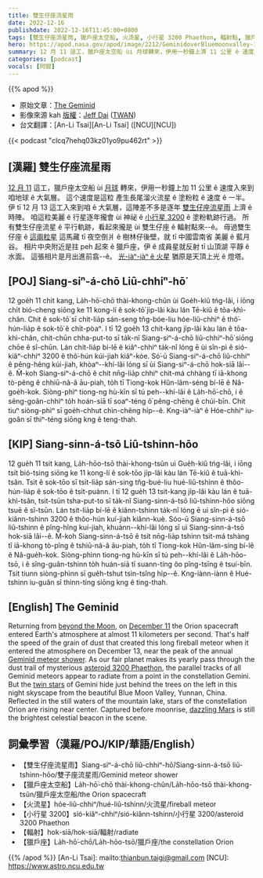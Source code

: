 ```yaml
---
title: 雙生仔座流星雨
date: 2022-12-16
publishdate: 2022-12-16T11:45:00+0800
tags: [雙生仔座流星雨, 獵戶座太空船, 火流星, 小行星 3200 Phaethon, 輻射點, 獵戶座]
hero: https://apod.nasa.gov/apod/image/2212/GeminidoverBluemoonvalley-1024.jpg
summary: 12 月 11 這工，獵戶座太空船 ùi 月球轉來，伊用一秒鐘上濟 11 公里 ê 速度入來到咱地球 ê 大氣層。
categories: [podcast]
vocals: [阿錕]
---
```


{{% apod %}}

- 原始文章：[The Geminid](https://apod.nasa.gov/apod/ap221216.html)
- 影像來源 kah [版權][copyright]：[Jeff Dai](http://www.twanight.org/Dai) ([TWAN](http://www.twanight.org/))
- 台文翻譯：[An-Li Tsai][An-Li Tsai] ([NCU][NCU])

{{< podcast "clcq7hehq03kz01yo9pu462rt" >}}

## [漢羅] 雙生仔座流星雨
[12 月 11][December 11] 這工，獵戶座太空船 ùi [月球][beyond the Moon t] 轉來，伊用一秒鐘上加 11 公里 ê 速度入來到咱地球 ê 大氣層。
這个速度是這粒 產生長尾溜火流星 ê 塗粉粒 ê 速度 ê 一半。
伊 tī 12 月 13 這工入來到咱 ê 大氣層，這陣差不多是逐年 [雙生仔座流星雨][Geminid meteor shower] 上濟 ê 時陣。
咱這粒美麗 ê 行星逐年攏會 ùi 神祕 ê [小行星 3200][asteroid 3200 Phaethon] ê 塗粉軌跡行過。
所有雙生仔座流星 ê 平行軌跡，看起來攏是 ùi 雙生仔座 ê 輻射點來--ê。
毋過雙生仔座 ê [這兩粒星][twin stars] 這馬藏 tī 夜空倒爿 ê 樹林仔後壁，就 tī 中國雲南省 美麗 ê 藍月谷。
相片中央附近是拄 peh 起來 ê 獵戶座，伊 ê 成員星就反射 tī 山頂湖 平靜 ê 水面。
這張相片是月出進前翕--ê。
[光-iàⁿ-iàⁿ ê 火星][dazzling Mars t] 猶原是天頂上光 ê 燈塔。


## [POJ] Siang-siⁿ-á-chō Liû-chhiⁿ-hō͘
12 goe̍h 11 chit kang, La̍h-hō͘-chō thài-khong-chûn ùi Goe̍h-kiû tńg-lâi, i iōng chi̍t bió-cheng siōng ke 11 kong-lí ê sok-tō͘ ji̍p-lâi kàu lán Tē-kiû ê tōa-khì-chân.
Chit ê sok-tō͘ sī chit-lia̍p sán-seng tn̂g-bóe-liu hóe-liû-chhiⁿ ê thô͘-hún-lia̍p ê sok-tō͘ ê chi̍t-pòaⁿ.
I tī 12 goe̍h 13 chit-kang ji̍p-lâi kàu lán ê tōa-khì-chân, chit-chūn chha-put-to sī ta̍k-nî Siang-siⁿ-á-chō liû-chhiⁿ-hō͘ siōng chōe ê sî-chūn.
Lán chit-lia̍p bí-lē ê kiâⁿ-chhiⁿ ta̍k-nî lóng ē ùi sîn-pì ê sió-kiâⁿ-chhiⁿ 3200 ê thô͘-hún kúi-jiah kiâⁿ-kòe.
Só͘-ū Siang-siⁿ-á-chō liû-chhiⁿ ê pêng-hêng kúi-jiah, khòaⁿ--khí-lâi lóng sī ùi Siang-siⁿ-á-chō hok-siā lâi--ê.
M̄-koh Siang-siⁿ-á-chō ê chit nn̄g-lia̍p chhiⁿ chit-má chhàng tī iā-khong tò-pêng ê chhiū-nâ-â āu-piah, to̍h tī Tiong-kok Hûn-lâm-séng bí-lē ê Nâ-goe̍h-kok.
Siòng-phìⁿ tiong-ng hù-kīn sī tú peh--khí-lâi ê La̍h-hō͘-chō, i ê sêng-goân-chhiⁿ to̍h hoán-siā tī soaⁿ-téng ô͘ pêng-chēng ê chúi-bīn.
Chit tiuⁿ siòng-phìⁿ sī goe̍h-chhut chìn-chêng hi̍p--ê.
Kng-iàⁿ-iàⁿ ê Hóe-chhiⁿ iu-goân sī thiⁿ-téng siōng kng ê teng-thah.


## [KIP] Siang-sinn-á-tsō Liû-tshinn-hōo
12 gue̍h 11 tsit kang, La̍h-hōo-tsō thài-khong-tsûn uì Gue̍h-kiû tńg-lâi, i iōng tsi̍t bió-tsing siōng ke 11 kong-lí ê sok-tōo ji̍p-lâi kàu lán Tē-kiû ê tuā-khì-tsân.
Tsit ê sok-tōo sī tsit-lia̍p sán-sing tn̂g-bué-liu hué-liû-tshinn ê thôo-hún-lia̍p ê sok-tōo ê tsi̍t-puànn.
I tī 12 gue̍h 13 tsit-kang ji̍p-lâi kàu lán ê tuā-khì-tsân, tsit-tsūn tsha-put-to sī ta̍k-nî Siang-sinn-á-tsō liû-tshinn-hōo siōng tsuē ê sî-tsūn.
Lán tsit-lia̍p bí-lē ê kiânn-tshinn ta̍k-nî lóng ē uì sîn-pì ê sió-kiânn-tshinn 3200 ê thôo-hún kuí-jiah kiânn-kuè.
Sóo-ū Siang-sinn-á-tsō liû-tshinn ê pîng-hîng kuí-jiah, khuànn--khí-lâi lóng sī uì Siang-sinn-á-tsō hok-siā lâi--ê.
M̄-koh Siang-sinn-á-tsō ê tsit nn̄g-lia̍p tshinn tsit-má tshàng tī iā-khong tò-pîng ê tshiū-nâ-â āu-piah, to̍h tī Tiong-kok Hûn-lâm-síng bí-lē ê Nâ-gue̍h-kok.
Siòng-phìnn tiong-ng hù-kīn sī tú peh--khí-lâi ê La̍h-hōo-tsō, i ê sîng-guân-tshinn to̍h huán-siā tī suann-tíng ôo pîng-tsīng ê tsuí-bīn.
Tsit tiunn siòng-phìnn sī gue̍h-tshut tsìn-tsîng hi̍p--ê.
Kng-iànn-iànn ê Hué-tshinn iu-guân sī thinn-tíng siōng kng ê ting-thah.

## [English] The Geminid
Returning from [beyond the Moon][beyond the Moon e], on [December 11][December 11] the Orion spacecraft entered Earth's atmosphere at almost 11 kilometers per second.
That's half the speed of the grain of dust that created this long fireball meteor when it entered the atmosphere on December 13, near the peak of the annual [Geminid meteor shower][Geminid meteor shower].
As our fair planet makes its yearly pass through the dust trail of mysterious [asteroid 3200 Phaethon][asteroid 3200 Phaethon], the parallel tracks of all Geminid meteors appear to radiate from a point in the constellation Gemini.
But the [twin stars][twin stars] of Gemini hide just behind the trees on the left in this night skyscape from the beautiful Blue Moon Valley, Yunnan, China.
Reflected in the still waters of the mountain lake, stars of the constellation Orion are rising near center.
Captured before moonrise, [dazzling Mars][dazzling Mars e] is still the brightest celestial beacon in the scene.

## 詞彙學習（漢羅/POJ/KIP/華語/English）
- 【雙生仔座流星雨】Siang-siⁿ-á-chō liû-chhiⁿ-hō͘/Siang-sinn-á-tsō liû-tshinn-hōo/雙子座流星雨/Geminid meteor shower
- 【獵戶座太空船】La̍h-hō͘-chō thài-khong-chûn/La̍h-hōo-tsō thài-khong-tsûn/獵戶座太空船/the Orion spacecraft
- 【火流星】hóe-liû-chhiⁿ/hué-liû-tshinn/火流星/fireball meteor
- 【小行星 3200】sió-kiâⁿ-chhiⁿ/sió-kiânn-tshinn/小行星 3200/asteroid 3200 Phaethon
- 【輻射】hok-siā/hok-siā/輻射/radiate
- 【獵戶座】La̍h-hō͘-chō/La̍h-hōo-tsō/獵戶座/the constellation Orion


{{% /apod %}}
[An-Li Tsai]: mailto:thianbun.taigi@gmail.com
[NCU]: https://www.astro.ncu.edu.tw

[copyright]: https://apod.nasa.gov/apod/fap/lib/about_apod.html#srapply
[License]: https://creativecommons.org/licenses/by/2.0/

[beyond the Moon e]:https://apod.nasa.gov/apod/ap221201.html
[beyond the Moon t]:https://apod.tw/daily/20221201/
[December 11]:https://www.nasa.gov/press-release/splashdown-nasa-s-orion-returns-to-earth-after-historic-moon-mission
[Geminid meteor shower]:https://earthsky.org/astronomy-essentials/everything-you-need-to-know-geminid-meteor-shower/
[asteroid 3200 Phaethon]:https://www.nasa.gov/centers/marshall/news/lunar/phaethon.html
[twin stars]:https://apod.nasa.gov/apod/ap170516.html
[dazzling Mars e]:https://apod.nasa.gov/apod/ap221215.html
[dazzling Mars t]:https://apod.tw/apod/20221215/
